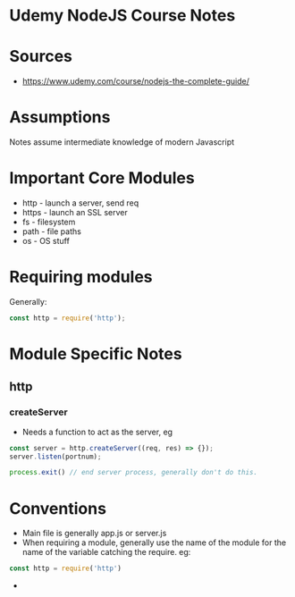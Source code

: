 # Udemy NodeJS Course Notes
# Sources
* https://www.udemy.com/course/nodejs-the-complete-guide/

# Assumptions
Notes assume intermediate knowledge of modern Javascript

# Important Core Modules
* http - launch a server, send req
* https - launch an SSL server
* fs - filesystem
* path - file paths
* os - OS stuff

# Requiring modules
Generally:
```javascript
const http = require('http');
```
# Module Specific Notes
## http
### createServer
* Needs a function to act as the server, eg
```javascript
const server = http.createServer((req, res) => {});
server.listen(portnum);
```
```javascript
process.exit() // end server process, generally don't do this.
```


# Conventions
* Main file is generally app.js or server.js 
* When requiring a module, generally use the name of the module for the name of the variable catching the require.  eg:  
```javascript
const http = require('http')
```
* 